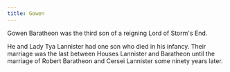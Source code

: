 ```yaml
---
title: Gowen
---
```


Gowen Baratheon was the third son of a reigning Lord of Storm's End.

He and Lady Tya Lannister had one son who died in his infancy. Their marriage was the last between Houses Lannister and Baratheon until the marriage of Robert Baratheon and Cersei Lannister some ninety years later.


